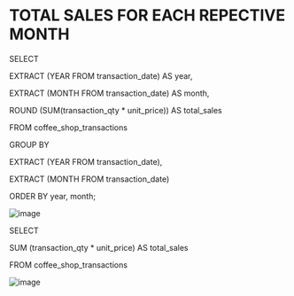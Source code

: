 # TOTAL SALES FOR EACH REPECTIVE MONTH

SELECT

EXTRACT (YEAR FROM transaction_date) AS year,
 
 EXTRACT (MONTH FROM transaction_date) AS month,
 
 ROUND (SUM(transaction_qty * unit_price)) AS total_sales
 
 FROM coffee_shop_transactions
 
 GROUP BY
 
 EXTRACT (YEAR FROM transaction_date),
 
 EXTRACT (MONTH FROM transaction_date)
 
 ORDER BY year, month;
 
![image](https://github.com/user-attachments/assets/920232f5-bce4-495f-b3ba-5a981ce836a9)









SELECT
	
 SUM (transaction_qty * unit_price) AS total_sales
 
 FROM coffee_shop_transactions
 
![image](https://github.com/user-attachments/assets/cb94d2d9-067c-4d7a-a15a-0ded4aaaf629)

